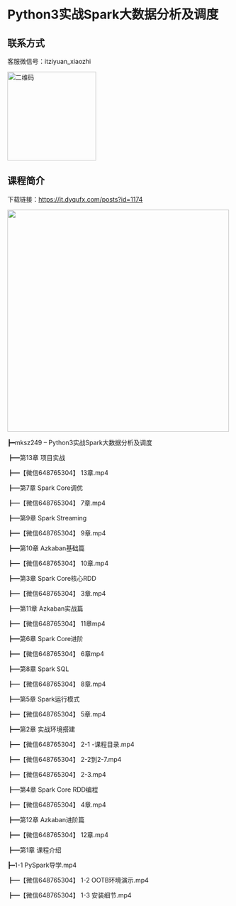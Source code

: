 # Python3实战Spark大数据分析及调度

## 联系方式

客服微信号：itziyuan_xiaozhi

<img src="https://ziyuanyun.oss-cn-guangzhou.aliyuncs.com/common/20240614073449/666b82192834a.jpg" width="200" height="200" alt="二维码">

## 课程简介

下载链接：https://it.dyqufx.com/posts?id=1174

<img src="https://ziyuanyun.oss-cn-guangzhou.aliyuncs.com/yun/20240515153631/664465ff0bac7.jpg" width="500" alt="">

  ┣━mksz249 &#8211; Python3实战Spark大数据分析及调度

 ┣━第13章 项目实战

 ┣━【微信648765304】 13章.mp4

 ┣━第7章 Spark Core调优

 ┣━【微信648765304】 7章.mp4

 ┣━第9章 Spark Streaming

 ┣━【微信648765304】 9章.mp4

 ┣━第10章 Azkaban基础篇

 ┣━【微信648765304】 10章.mp4

 ┣━第3章 Spark Core核心RDD

 ┣━【微信648765304】 3章.mp4

 ┣━第11章 Azkaban实战篇

 ┣━【微信648765304】 11章mp4

 ┣━第6章 Spark Core进阶

 ┣━【微信648765304】 6章mp4

 ┣━第8章 Spark SQL

 ┣━【微信648765304】 8章.mp4

 ┣━第5章 Spark运行模式

 ┣━【微信648765304】 5章.mp4

 ┣━第2章 实战环境搭建

 ┣━【微信648765304】 2-1 -课程目录.mp4

 ┣━【微信648765304】 2-2到2-7.mp4

 ┣━【微信648765304】 2-3.mp4

 ┣━第4章 Spark Core RDD编程

 ┣━【微信648765304】 4章.mp4

 ┣━第12章 Azkaban进阶篇

 ┣━【微信648765304】 12章.mp4

 ┣━第1章 课程介绍

 ┣━1-1 PySpark导学.mp4

 ┣━【微信648765304】 1-2 OOTB环境演示.mp4

 ┣━【微信648765304】 1-3 安装细节.mp4

  